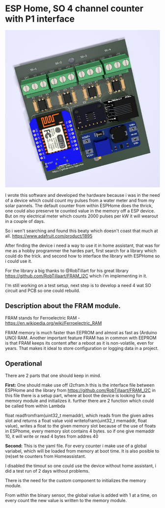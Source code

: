 
# ESP Home, SO 4 channel counter with P1 interface

<center><img src="image/s0 interface front.png" title="SO/P1 interface board"></center>

I wrote this software and developed the hardware because i was in the need of a device which could count my pulses from a water meter and from my solar pannels. 
The default counter from within ESPHome does the thrick, one could also preserve te counted value in the memory off a ESP device. 
But on my electrical meter which counts 2000 pulses per kW it will wearout in a couple of days. 

So i wen't searching and found this beaty which doesn't coast that much at all. 
https://www.adafruit.com/product/1895

After finding the device i need a way to use it in home assistant, that was for me as a hobby programmer the hardes part, first search for a library which could do the trick. 
and second how to interface the library with ESPHome so i could use it. 

For the library a big thanks to @RobTillart for his great library https://github.com/RobTillaart/FRAM_I2C which i'm implementing in it. 

I'm still working on a test setup, next step is to develop a need 4 wat SO circuit and PCB so one could rebuild.



## Description about the FRAM module.

FRAM stands for Ferroelectric RAM - https://en.wikipedia.org/wiki/Ferroelectric_RAM

FRAM memory is much faster than EEPROM and almost as fast as (Arduino UNO) RAM. Another important feature FRAM has in common with EEPROM is that FRAM keeps its content after a reboot as it is non-volatile, even for years. That makes it ideal to store configuration or logging data in a project.
## Operational

There are 2 parts that one should keep in mind.

**First:**
One should make use off i2cfram.h this is the interface file between ESPHome and the library from https://github.com/RobTillaart/FRAM_I2C
in this file there is a setup part, where at boot the device is looking for a memory module and initializes it. 
further there are 2 function which could be called from within Lambda

float readfromfram(uint32_t memaddr), which reads from the given adres slot and returns a float value
void writetofram(uint32_t memaddr, float value), writes a float to the given memory slot
because of the use of floats in ESPhome, every memory slot contains 4 bytes. so if one give memaddr 10, it will write or read 4 bytes from addres 40


**Second:**
This is the yaml file.
For every counter i make use of a global variabel, which will be loaded from memory at boot time. 
It is also posible to (re)set te counters from Homeassistant. 

I disabled the timout so one could use the device without home assistant, i did a test run of 2 days without problems. 

There is the need for the custom component to initializes the memory module. 

From within the binary sensor, the global value is added with 1 at a time, on every count the new value is written to the memory module. 
